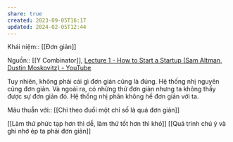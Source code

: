 ```yaml
---
share: true
created: 2023-09-05T16:17
updated: 2024-02-05T12:44
---
```

Khái niệm:: [[Đơn giản]]

Nguồn:: [[Y Combinator]], [Lecture 1 - How to Start a Startup (Sam Altman, Dustin Moskovitz) - YouTube](https://youtu.be/CBYhVcO4WgI?si=SUIPs0AyeGf_MCsM&t=1227)

Tuy nhiên, không phải cái gì đơn giản cũng là đúng. Hệ thống nhị nguyên cũng đơn giản. Và ngoài ra, có những thứ đơn giản nhưng ta không thấy được sự đơn giản đó. Hệ thống nhị phân không hề đơn giản với ta.

Mâu thuẫn với:: [[Chỉ theo đuổi một chỉ số là quá đơn giản]]

[[Làm thứ phức tạp hơn thì dễ, làm thứ tốt hơn thì khó]] 
[[Quá trình chú ý và ghi nhớ ép ta phải đơn giản]]